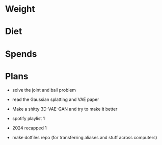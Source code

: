 # Weight

# Diet


# Spends

# Plans
- solve the joint and ball problem
- read the Gaussian splatting and VAE paper 

- Make a shitty 3D-VAE-GAN and try to make it better
- spotify playlist 1
- 2024 recapped 1
- make dotfiles repo (for transferring aliases and stuff across computers)
